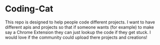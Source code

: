 # Coding-Cat
This repo is designed to help people code different projects.
I want to have different apis and projects so that if someone wants (for example) to make say a Chrome Extension they can just lookup the code if they get stuck.
I would love if the community could upload there projects and creations!





